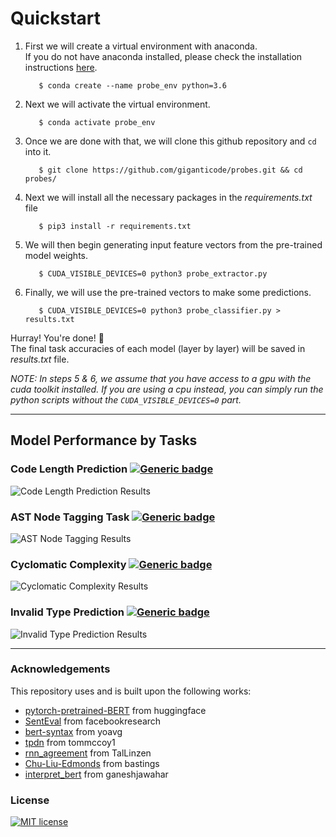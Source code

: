 # Quickstart

1. First we will create a virtual environment with anaconda.   
If you do not have anaconda installed, please check the installation instructions [here](https://docs.anaconda.com/anaconda/install/index.html). 

   ```
      $ conda create --name probe_env python=3.6
   ```   
    
2. Next we will activate the virtual environment.

   ```
      $ conda activate probe_env
   ```

3. Once we are done with that, we will clone this github repository and `cd` into it.

   ```
      $ git clone https://github.com/giganticode/probes.git && cd probes/
   ```

4. Next we will install all the necessary packages in the *requirements.txt* file

   ```
      $ pip3 install -r requirements.txt
   ```

5. We will then begin generating input feature vectors from the pre-trained model weights. 

   ```
      $ CUDA_VISIBLE_DEVICES=0 python3 probe_extractor.py
   ```

6. Finally, we will use the pre-trained vectors to make some predictions.

   ```
      $ CUDA_VISIBLE_DEVICES=0 python3 probe_classifier.py > results.txt
   ```



Hurray! You're done! 🎉  
The final task accuracies of each model (layer by layer) will be saved in *results.txt* file. 

  *NOTE: In steps 5 & 6, we assume that you have access to a gpu with the cuda toolkit installed. If you are using a cpu instead, you can simply run the python scripts without the `CUDA_VISIBLE_DEVICES=0` part.*

---



## Model Performance by Tasks

### Code Length Prediction [![Generic badge](https://img.shields.io/badge/surface_information-blue.svg)]()

![Code Length Prediction Results](https://i.postimg.cc/v801rm54/Code-Length-Prediction-Results.png)

### AST Node Tagging Task [![Generic badge](https://img.shields.io/badge/syntactic_information-violet.svg)]()

![AST Node Tagging Results](https://i.postimg.cc/QtLgrdf8/AST-Node-Tagging-Results.png)

### Cyclomatic Complexity [![Generic badge](https://img.shields.io/badge/structural_information-darkgreen.svg)]()

![Cyclomatic Complexity Results](https://i.postimg.cc/02rzcqCc/Cyclomatic-Complexity-Results.png)

### Invalid Type Prediction [![Generic badge](https://img.shields.io/badge/semantic_information-orange.svg)]()

![Invalid Type Prediction Results](https://i.postimg.cc/kGYBqj7Q/Invalid-Type-Prediction-Results.png)



---



### Acknowledgements

This repository uses and is built upon the following works:

- [pytorch-pretrained-BERT](https://github.com/huggingface/pytorch-pretrained-BERT) from huggingface
- [SentEval](https://github.com/facebookresearch/SentEval) from facebookresearch
- [bert-syntax](https://github.com/yoavg/bert-syntax) from yoavg
- [tpdn](https://github.com/tommccoy1/tpdn) from tommccoy1
- [rnn_agreement](https://github.com/TalLinzen/rnn_agreement) from TalLinzen
- [Chu-Liu-Edmonds](https://github.com/bastings/nlp1-2017-projects/blob/master/dep-parser/mst/mst.ipynb) from bastings
- [interpret_bert](https://github.com/ganeshjawahar/interpret_bert) from ganeshjawahar



### License

[![MIT license](https://img.shields.io/badge/License-MIT-red.svg)](https://lbesson.mit-license.org/)


